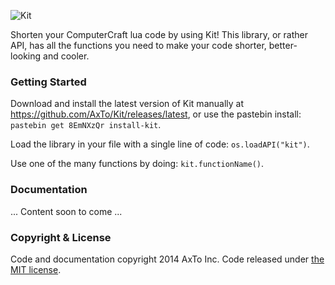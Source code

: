 ![Kit](http://assets.gingergaming.com/img/kit/logo.png)

Shorten your ComputerCraft lua code by using Kit! This library, or rather API, has all the functions you need to make your code shorter, better-looking and cooler.

### Getting Started ###
Download and install the latest version of Kit manually at https://github.com/AxTo/Kit/releases/latest, or use the pastebin install: `pastebin get 8EmNXzQr install-kit`.

Load the library in your file with a single line of code: `os.loadAPI("kit")`.

Use one of the many functions by doing: `kit.functionName()`.

### Documentation ###

... Content soon to come ...

### Copyright & License ###
Code and documentation copyright 2014 AxTo Inc. Code released under [the MIT license](https://github.com/AxTo/Kit/blob/master/LICENSE "The MIT License.").
